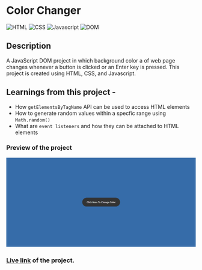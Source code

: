# Color Changer

![HTML](https://img.shields.io/badge/-HTML-red)
![CSS](https://img.shields.io/badge/-CSS-orange)
![Javascript](https://img.shields.io/badge/-Javascript-blue)
![DOM](https://img.shields.io/badge/-DOM-yellowgreen)

## Description

A JavaScript DOM project in which background color a of web page changes whenever a button is clicked or an Enter key is pressed. This project is created using HTML, CSS, and Javascript.

## Learnings from this project -

- How `getElementsByTagName` API can be used to access HTML elements
- How to generate random values within a specfic range using `Math.random()`
- What are `event listeners` and how they can be attached to HTML elements

### Preview of the project

![Preview](./preview.png)

### [Live link](https://color-changer-xi-five.vercel.app/) of the project.
